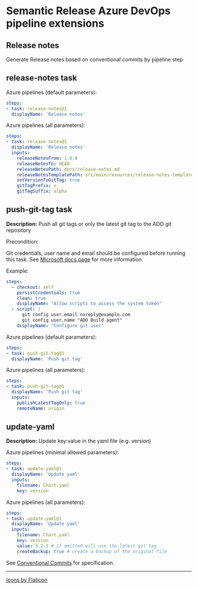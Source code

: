 # Semantic Release Azure DevOps pipeline extensions

## Release notes

Generate Release notes based on conventional commits by pipeline step

## release-notes task

Azure pipelines (default parameters):
```yaml
steps:
- task: release-notes@1
  displayName: 'Release notes'
```

Azure pipelines (all parameters):
```yaml
steps:
- task: release-notes@1
  displayName: 'Release notes'
  inputs:
    releaseNotesFrom: 1.0.0
    releaseNotesTo: HEAD
    releaseNotesPath: docs/release-notes.md 
    releaseNotesTemplatePath: src/main/resources/release-notes-template.md
    setVersionToGitTag: true
    gitTagPrefix: v
    gitTagSuffix: alpha
```

## push-git-tag task

**Description:** Push all git tags or only the latest git tag to the ADO git repository

Precondition:

Git credentials, user name and email should be configured before running this task.
See [Microsoft docs page](https://docs.microsoft.com/en-us/azure/devops/pipelines/scripts/git-commands?view=azure-devops&tabs=yaml/) for more information.

Example:
```yaml
steps:
  - checkout: self
    persistCredentials: true
    clean: true
    displayName: "Allow scripts to access the system token"
  - script: |
      git config user.email noreply@example.com
      git config user.name "ADO Build agent"
    displayName: "Configure git user"
```

Azure pipelines (default parameters):
```yaml
steps:
- task: push-git-tag@1
  displayName: 'Push git tag'
```

Azure pipelines (all parameters):
```yaml
steps:
- task: push-git-tag@1
  displayName: 'Push git tag'
  inputs:
    publishLatestTagOnly: true
    remoteName: origin
``` 

## update-yaml

**Description:** Update key:value in the yaml file (e.g. version)

Azure pipelines (minimal allowed parameters):
```yaml
steps:
- task: update-yaml@1
  displayName: 'Update yaml'
  inputs:
    filename: Chart.yaml
    key: version
```

Azure pipelines (all parameters):
```yaml
steps:
- task: update-yaml@1
  displayName: 'Update yaml'
  inputs:
    filename: Chart.yaml
    key: version
    value: 3.2.1 # if omitted will use the latest git tag
    createBackup: true # create a backup of the original file
```

See [Conventional Commits](https://www.conventionalcommits.org/en/v1.0.0/) for specification.

---
[Icons by Flaticon](https://www.flaticon.com/free-icons/)

